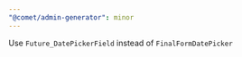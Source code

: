 ```yaml
---
"@comet/admin-generator": minor
---
```


Use `Future_DatePickerField` instead of `FinalFormDatePicker`
